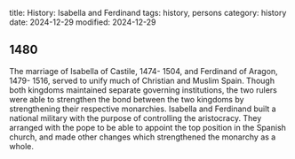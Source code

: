 title: History: Isabella and Ferdinand
tags: history, persons
category: history
date: 2024-12-29
modified: 2024-12-29


 1480
-
The marriage of Isabella
 of Castile, 1474-
1504,
 and Ferdinand of Aragon,
 1479-
1516,
 served to unify much of Christian and Muslim
 Spain. Though both kingdoms maintained separate governing
 institutions, the two rulers were able to strengthen the bond
 between the two kingdoms by strengthening their respective
 monarchies. Isabella and Ferdinand built a national military with
 the purpose of controlling the aristocracy. They arranged with the
 pope to be able to appoint the top position in the Spanish church,
 and made other changes which strengthened the monarchy as a whole.





